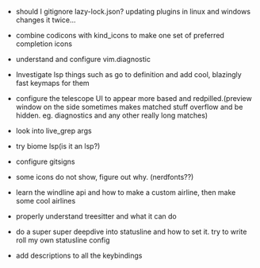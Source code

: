 * should I gitignore lazy-lock.json? updating plugins in linux and windows changes it twice...

* combine codicons with kind_icons to make one set of preferred completion icons

* understand and configure vim.diagnostic

* Investigate lsp things such as go to definition and add cool, blazingly fast keymaps for them

* configure the telescope UI to appear more based and redpilled.(preview window on the side sometimes makes matched stuff overflow and be hidden. eg. diagnostics and any other really long matches)

* look into live_grep args

* try biome lsp(is it an lsp?)
  
* configure gitsigns

* some icons do not show, figure out why. (nerdfonts??)

* learn the windline api and how to make a custom airline, then make some cool airlines

* properly understand treesitter and what it can do

* do a super super deepdive into statusline and how to set it.
    try to write roll my own statusline config

* add descriptions to all the keybindings
